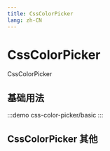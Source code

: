 ```yaml
--- 
title: CssColorPicker
lang: zh-CN
---
```


# CssColorPicker

CssColorPicker


## 基础用法

:::demo 
css-color-picker/basic
:::

## CssColorPicker 其他
